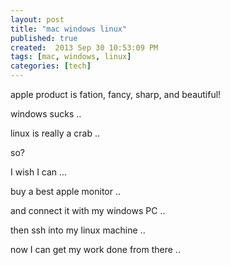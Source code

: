 ```yaml
---
layout: post
title: "mac windows linux"
published: true
created:  2013 Sep 30 10:53:09 PM
tags: [mac, windows, linux]
categories: [tech]
---
```


apple product is fation, fancy, sharp, and beautiful!

windows sucks ..

linux is really a crab ..

so? 

I wish I can ... 

buy a best apple monitor ..

and connect it with my windows PC ..

then ssh into my linux machine ..

now I can get my work done from there ..


